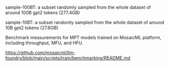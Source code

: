 sample-100BT: a subset randomly sampled from the whole dataset of around 100B gpt2 tokens (277.4GB)

sample-10BT: a subset randomly sampled from the whole dataset of around 10B gpt2 tokens (27.6GB)

Benchmark measurements for MPT models trained on MosaicML platform, including throughput, MFU, and HFU.

https://github.com/mosaicml/llm-foundry/blob/main/scripts/train/benchmarking/README.md
